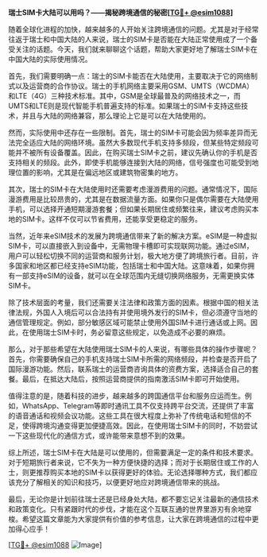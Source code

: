**瑞士SIM卡大陆可以用吗？——揭秘跨境通信的秘密[[TG💪+ @esim1088](https://t.me/s/esim1088)]**

随着全球化进程的加快，越来越多的人开始关注跨境通信的问题。尤其是对于经常往返于瑞士和中国大陆的人来说，瑞士的SIM卡是否能在大陆正常使用成了一个备受关注的话题。今天，我们就来聊聊这个话题，帮助大家更好地了解瑞士SIM卡在中国大陆的实际使用情况。

首先，我们需要明确一点：瑞士的SIM卡能否在大陆使用，主要取决于它的网络制式以及运营商的合作协议。瑞士的手机网络主要采用GSM、UMTS（WCDMA）和LTE（4G）三种技术标准。其中，GSM是全球最普及的网络技术之一，而UMTS和LTE则是现代智能手机普遍支持的标准。如果瑞士的SIM卡支持这些技术，并且与大陆的网络兼容，那么理论上它是可以在大陆使用的。

然而，实际使用中还存在一些限制。首先，瑞士的SIM卡可能会因为频率差异而无法完全适应大陆的网络环境。虽然大多数现代手机支持多频段，但某些特定频段可能并不被所有设备覆盖。因此，在购买瑞士SIM卡之前，建议先确认你的手机是否支持相关的频段。此外，即使手机能够连接到大陆的网络，信号强度也可能受到地理位置的影响，尤其是在偏远地区或建筑物密集的地方。

其次，瑞士的SIM卡在大陆使用时还需要考虑漫游费用的问题。通常情况下，国际漫游费用是比较昂贵的，尤其是在数据流量方面。如果你只是偶尔需要在大陆使用手机，可以选择开通短期漫游套餐；但如果长期居住或频繁往来，建议考虑购买本地的SIM卡。这样不仅可以节省费用，还能享受更稳定的服务。

当然，近年来eSIM技术的发展为跨境通信带来了新的解决方案。eSIM是一种虚拟SIM卡，可以直接嵌入到设备中，无需物理卡槽即可实现联网功能。通过eSIM，用户可以轻松切换不同的运营商和服务计划，极大地方便了跨境旅行者。目前，许多国家和地区都已经支持eSIM功能，包括瑞士和中国大陆。这意味着，如果你拥有一部支持eSIM的设备，就可以在全球范围内无缝切换网络服务，无需更换实体SIM卡。

除了技术层面的考量，我们还需要关注法律和政策方面的因素。根据中国的相关法律法规，外国人入境后可以合法持有并使用境外发行的SIM卡，但必须遵守当地的通信管理规定。例如，部分敏感区域可能禁止使用外国SIM卡进行通话或上网。因此，在使用瑞士SIM卡时，务必留意这些规定，以免造成不必要的麻烦。

那么，对于那些希望在大陆使用瑞士SIM卡的人来说，有哪些具体的操作步骤呢？首先，你需要确保自己的手机支持瑞士SIM卡所需的网络频段，并检查是否开启了国际漫游功能。然后，联系瑞士的运营商咨询具体的资费方案，选择适合自己的套餐。最后，在抵达大陆后，按照运营商提供的指南激活SIM卡即可开始使用。

值得注意的是，随着科技的进步，越来越多的跨国通信平台和服务应运而生。例如，WhatsApp、Telegram等即时通讯工具不仅支持跨平台交流，还提供了丰富的语音通话和视频会议功能。这些工具在很大程度上弥补了传统电话和短信的不足，使得跨境沟通变得更加便捷高效。因此，在使用瑞士SIM卡的同时，不妨尝试一下这些现代化的通信方式，或许能带来意想不到的效果。

综上所述，瑞士SIM卡在大陆是可以使用的，但需要满足一定的条件和技术要求。对于短期旅行者来说，它不失为一种方便快捷的选择；而对于长期居住或工作的人士，则更推荐购买本地的SIM卡以获得更好的体验。无论选择哪种方式，我们都应该充分了解相关的知识和技巧，以便更好地应对跨境通信带来的挑战。

最后，无论你是计划前往瑞士还是已经身处大陆，都不要忘记关注最新的通信技术和政策变化。只有紧跟时代的步伐，才能在这个互联互通的世界里游刃有余地穿梭。希望这篇文章能为大家提供有价值的参考信息，让大家在跨境通信的过程中更加得心应手！

[[TG💪+ @esim1088](https://t.me/s/esim1088) ![Image](https://i.postimg.cc/4NQfJmqS/Snipaste-2025-05-13-00-14-12.png)]